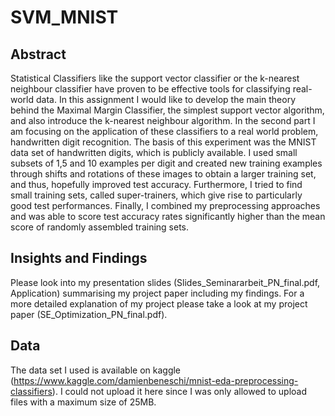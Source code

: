 # SVM_MNIST
## Abstract
Statistical Classifiers like the support vector classifier or the k-nearest neighbour classifier have proven to be effective tools for classifying real-world data.
In this assignment I would like to develop the main theory behind the Maximal
Margin Classifier, the simplest support vector algorithm, and also introduce
the k-nearest neighbour algorithm. In the second part I am focusing on the
application of these classifiers to a real world problem, handwritten digit recognition. The basis of this experiment was the MNIST data set of handwritten
digits, which is publicly available. I used small subsets of 1,5 and 10 examples
per digit and created new training examples through shifts and rotations of
these images to obtain a larger training set, and thus, hopefully improved test
accuracy. Furthermore, I tried to find small training sets, called super-trainers,
which give rise to particularly good test performances. Finally, I combined my
preprocessing approaches and was able to score test accuracy rates significantly
higher than the mean score of randomly assembled training sets.
## Insights and Findings
Please look into my presentation slides (Slides_Seminararbeit_PN_final.pdf, Application) summarising my project paper including my findings. For a more detailed explanation of my project please take a look at my project paper (SE_Optimization_PN_final.pdf).

## Data
The data set I used is available on kaggle (https://www.kaggle.com/damienbeneschi/mnist-eda-preprocessing-classifiers). I could not upload it here since I was only allowed to upload files with a maximum size of 25MB. 
